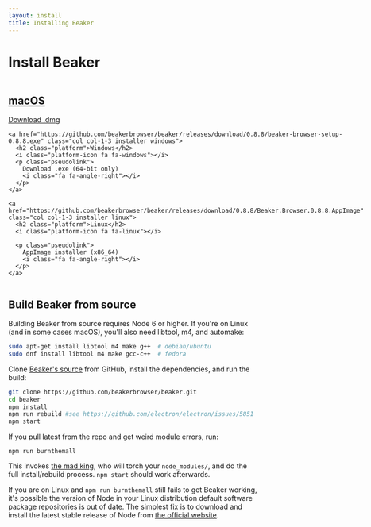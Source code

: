 ```yaml
---
layout: install
title: Installing Beaker
---
```


# Install Beaker

<div class="columns">
  <div class="col col-1-3 installers">
    <a href="https://github.com/beakerbrowser/beaker/releases/download/0.8.8/beaker-browser-0.8.8.dmg" class="installer macos">
      <h2 class="platform">macOS</h2>
      <i class="platform-icon fa fa-apple"></i>
      <p class="pseudolink">
        Download .dmg
        <i class="fa fa-angle-right"></i>
      </p>
    </a>

    <a href="https://github.com/beakerbrowser/beaker/releases/download/0.8.8/beaker-browser-setup-0.8.8.exe" class="col col-1-3 installer windows">
      <h2 class="platform">Windows</h2>
      <i class="platform-icon fa fa-windows"></i>
      <p class="pseudolink">
        Download .exe (64-bit only)
        <i class="fa fa-angle-right"></i>
      </p>
    </a>

    <a href="https://github.com/beakerbrowser/beaker/releases/download/0.8.8/Beaker.Browser.0.8.8.AppImage" class="col col-1-3 installer linux">
      <h2 class="platform">Linux</h2>
      <i class="platform-icon fa fa-linux"></i>

      <p class="pseudolink">
        AppImage installer (x86_64)
        <i class="fa fa-angle-right"></i>
      </p>
    </a>
  </div>
</div>

## Build Beaker from source

Building Beaker from source requires Node 6 or higher. If you're on Linux (and in some cases macOS), you'll also need libtool, m4, and automake:

```bash
sudo apt-get install libtool m4 make g++  # debian/ubuntu
sudo dnf install libtool m4 make gcc-c++  # fedora
```

Clone [Beaker's source](https://github.com/beakerbrowser/beaker) from GitHub, install the dependencies, and run the build:

```bash
git clone https://github.com/beakerbrowser/beaker.git
cd beaker
npm install
npm run rebuild #see https://github.com/electron/electron/issues/5851
npm start
```

If you pull latest from the repo and get weird module errors, run:

```
npm run burnthemall
```

This invokes [the mad king](http://nerdist.com/wp-content/uploads/2016/05/the-mad-king-game-of-thrones.jpg), who will torch your `node_modules/`, and do the full install/rebuild process. `npm start` should work afterwards.

If you are on Linux and `npm run burnthemall` still fails to get Beaker working, it's possible the version of Node in your Linux distribution default software package repositories is out of date.  The simplest fix is to download and install the latest stable release of Node from [the official website](https://nodejs.org).

